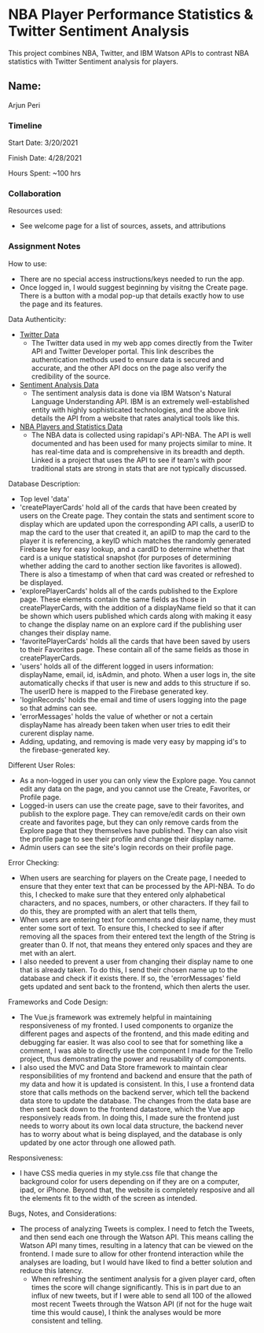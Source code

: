 # NBA Player Performance Statistics & Twitter Sentiment Analysis

This project combines NBA, Twitter, and IBM Watson APIs to contrast NBA statistics with Twitter Sentiment analysis for players. 

## Name: 
Arjun Peri

### Timeline

Start Date: 
3/20/2021

Finish Date: 
4/28/2021

Hours Spent:
~100 hrs


### Collaboration

Resources used:
- See welcome page for a list of sources, assets, and attributions


### Assignment Notes

How to use:
- There are no special access instructions/keys needed to run the app.
- Once logged in, I would suggest beginning by visitng the Create page. There is a button with a modal pop-up that details exactly how to use the page and its features. 

Data Authenticity: 
- [Twitter Data](https://developer.twitter.com/en/docs/authentication/overview)
    - The Twitter data used in my web app comes directly from the Twiter API and Twitter Developer portal. This link describes the authentication methods used to ensure data is secured and accurate,
    and the other API docs on the page also verify the credibility of the source.
- [Sentiment Analysis Data](https://www.predictiveanalyticstoday.com/ibm-watson-alchemyapi/)
    - The sentiment analysis data is done via IBM Watson's Natural Language Understanding API. IBM is an extremely well-established entity with highly sophisticated technologies, and the 
    above link details the API from a website that rates analytical tools like this. 
- [NBA Players and Statistics Data](https://sheriffjolaoso.com/blog/professional-development-and-professional-enablement)
    - The NBA data is collected using rapidapi's API-NBA. The API is well documented and has been used for many projects similar to mine. It has real-time data and 
    is comprehensive in its breadth and depth. Linked is a project that uses the API to see if team's with poor traditional stats are strong in stats that are not typically
    discussed. 


Database Description: 
- Top level 'data'
- 'createPlayerCards' hold all of the cards that have been created by users on the Create page. They contain the stats and sentiment score to display which are updated
upon the corresponding API calls, a userID to map the card to the user that created it, an apiID to map the card to the player it is referencing, a keyID which matches 
the randomly generated Firebase key for easy lookup, and a cardID to determine whether that card is a unique statistical snapshot (for purposes of determining whether adding 
the card to another section like favorites is allowed). There is also a timestamp of when that card was created or refreshed to be displayed.
- 'explorePlayerCards' holds all of the cards published to the Explore page. These elements contain the same fields as those in createPlayerCards, with the addition
of a displayName field so that it can be shown which users published which cards along with making it easy to change the display name on an explore card if the publishing user 
changes their display name. 
- 'favoritePlayerCards' holds all the cards that have been saved by users to their Favorites page. These contain all of the same fields as those in createPlayerCards.
- 'users' holds all of the different logged in users information: displayName, email, id, isAdmin, and photo. When a user logs in, the site automatically checks if that user
is new and adds to this structure if so. The userID here is mapped to the Firebase generated key. 
- 'loginRecords' holds the email and time of users logging into the page so that admins can see. 
- 'errorMessages' holds the value of whether or not a certain displayName has already been taken when user tries to edit their curerent display name. 
- Adding, updating, and removing is made very easy by mapping id's to the firebase-generated key. 


Different User Roles:
- As a non-logged in user you can only view the Explore page. You cannot edit any data on the page, and you cannot use the Create, Favorites, or Profile page. 
- Logged-in users can use the create page, save to their favorites, and publish to the explore page. They can remove/edit cards on their own create and favorites page, 
but they can only remove cards from the Explore page that they themselves have published. They can also visit the profile page to see their profile and change their display name.
- Admin users can see the site's login records on their profile page. 


Error Checking: 
- When users are searching for players on the Create page, I needed to ensure that they enter text that can be processed by the API-NBA. To do this, I checked to make 
sure that they entered only alphabetical characters, and no spaces, numbers, or other characters. If they fail to do this, they are prompted with an alert that tells them,
- When users are entering text for comments and display name, they must enter some sort of text. To ensure this, I checked to see if after removing all the spaces from their
entered text the length of the String is greater than 0. If not, that means they entered only spaces and they are met with an alert.
- I also needed to prevent a user from changing their display name to one that is already taken. To do this, I send their chosen name up to the database and check if it 
exists there. If so, the 'errorMessages' field gets updated and sent back to the frontend, which then alerts the user. 

Frameworks and Code Design: 
- The Vue.js framework was extremely helpful in maintaining responsiveness of my fronted. I used components to organize the different pages and aspects of the frontend, and 
this made editing and debugging far easier. It was also cool to see that for something like a comment, I was able to directly use the component I made for the Trello project, 
thus demonstrating the power and reusability of components. 
- I also used the MVC and Data Store framework to maintain clear responsibilities of my frontend and backend and ensure that the path of my data and how it is updated is 
consistent. In this, I use a frontend data store that calls methods on the backend server, which tell the backend data store to update the database. The changes from the data
base are then sent back down to the frontend datastore, which the Vue app responsively reads from. In doing this, I made sure the frontend just needs to worry about its own local data structure, the backend never has to worry about what is being displayed, and the database is only updated by one actor through one allowed path.

Responsiveness: 
- I have CSS media queries in my style.css file that change the background color for users depending on if they are on a computer, ipad, or iPhone. Beyond that, 
the website is completely resposive and all the elements fit to the width of the screen as intended. 

Bugs, Notes, and Considerations: 
- The process of analyzing Tweets is complex. I need to fetch the Tweets, and then send each one through the Watson API. This means calling the Watson API many times, resulting 
in a latency that can be viewed on the frontend. I made sure to allow for other frontend interaction while the analyses are loading, but I would have liked to find a better
solution and reduce this latency. 
    - When refreshing the sentiment analysis for a given player card, often times the score will change significantly. This is in part due to an influx of new tweets, but if I were able to send all 100 of the allowed most recent Tweets through the Watson API (if not for the huge wait time this would cause), I think the analyses would be more consistent and telling. 
